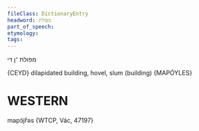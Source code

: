 ```yaml
---
fileClass: DictionaryEntry
headword: מפּולת
part_of_speech: 
etymology: 
tags: 
---
```

מפּולת
־ן
די

{CEYD}
dilapidated building, hovel, slum (building) {MAPÓYLES}

WESTERN
========

mapɔ́jlʲəs {WTCP, Vác, 47197}
